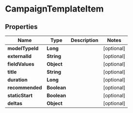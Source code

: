 
# CampaignTemplateItem

## Properties
Name | Type | Description | Notes
------------ | ------------- | ------------- | -------------
**modelTypeId** | **Long** |  |  [optional]
**externalId** | **String** |  |  [optional]
**fieldValues** | **Object** |  |  [optional]
**title** | **String** |  |  [optional]
**duration** | **Long** |  |  [optional]
**recommended** | **Boolean** |  |  [optional]
**staticStart** | **Boolean** |  |  [optional]
**deltas** | **Object** |  |  [optional]



